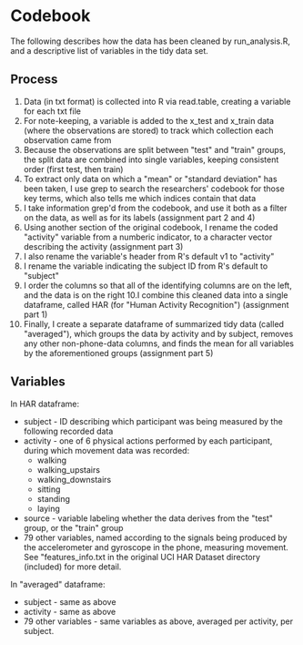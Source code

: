 Codebook
========

The following describes how the data has been cleaned by run_analysis.R, and a descriptive list of variables in the tidy data set.

Process
-------
1. Data (in txt format) is collected into R via read.table, creating a variable for each txt file
2. For note-keeping, a variable is added to the x_test and x_train data (where the observations are stored) to track which collection each observation came from
3. Because the observations are split between "test" and "train" groups, the split data are combined into single variables, keeping consistent order (first test, then train)
4. To extract only data on which a "mean" or "standard deviation" has been taken, I use grep to search the researchers' codebook for those key terms, which also tells me which indices contain that data
5. I take information grep'd from the codebook, and use it both as a filter on the data, as well as for its labels (assignment part 2 and 4)
6. Using another section of the original codebook, I rename the coded "activity" variable from a numberic indicator, to a character vector describing the activity (assignment part 3)
7. I also rename the variable's header from R's default v1 to "activity"
8. I rename the variable indicating the subject ID from R's default to "subject"
9. I order the columns so that all of the identifying columns are on the left, and the data is on the right
10.I combine this cleaned data into a single dataframe, called HAR (for "Human Activity Recognition") (assignment part 1)
11. Finally, I create a separate dataframe of summarized tidy data (called "averaged"), which groups the data by activity and by subject, removes any other non-phone-data columns, and finds the mean for all variables by the aforementioned groups (assignment part 5)

Variables
----------

In HAR dataframe:
- subject - ID describing which participant was being measured by the following recorded data
- activity - one of 6 physical actions performed by each participant, during which movement data was recorded:
  - walking
  - walking_upstairs
  - walking_downstairs
  - sitting
  - standing
  - laying
- source - variable labeling whether the data derives from the "test" group, or the "train" group
- 79 other variables, named according to the signals being produced by the accelerometer and gyroscope in the phone, measuring movement. See "features_info.txt in the original UCI HAR Dataset directory (included) for more detail.

In "averaged" dataframe:
- subject - same as above
- activity - same as above
- 79 other variables - same variables as above, averaged per activity, per subject.
